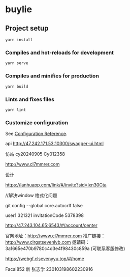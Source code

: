 # buylie

## Project setup

```
yarn install
```

### Compiles and hot-reloads for development

```
yarn serve
```

### Compiles and minifies for production

```
yarn build
```

### Lints and fixes files

```
yarn lint
```

### Customize configuration

See [Configuration Reference](https://cli.vuejs.org/config/).

api  http://47.242.171.53:10300/swagger-ui.html

仿站  cy20240905  Cy012358

http://www.cl7mmrer.com

设计

https://lanhuapp.com/link/#/invite?sid=lxn30Cta

//解决window 格式化问题

git config --global core.autocrlf false

user1 321321 invitationCode 5378398

http://47.243.104.65:6543/#/account/center


官网地址：http://www.cl7mmrer.com
推广链接：http://www.clrgstsevenlvb.com
邀请码：3a1665e470b9780c4d3e4f98430c859a (可联系客服修改)

https://webgf.clsevenyyu.top/#/home

Facai852 新  张志学 230103198602230916